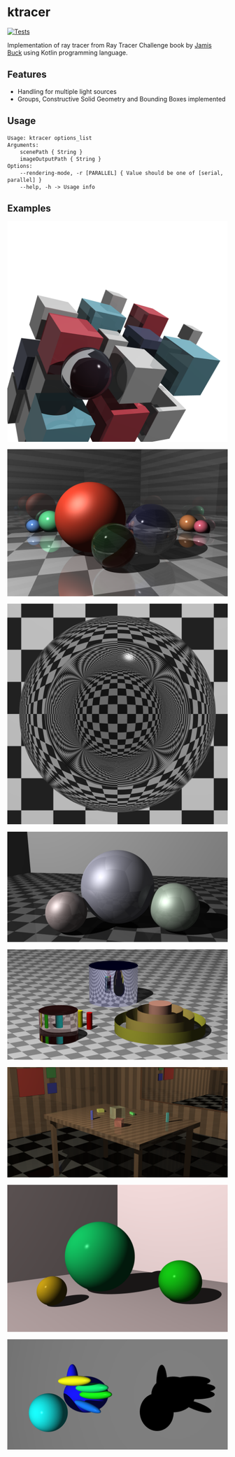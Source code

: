 # ktracer

[![Tests](https://github.com/przemo199/k-tracer/actions/workflows/tests.yaml/badge.svg)](https://github.com/przemo199/k-tracer/actions/workflows/tests.yaml)

Implementation of ray tracer from Ray Tracer Challenge book by [Jamis Buck](mailto:jamis@jamisbuck.org) using Kotlin programming language.

## Features

- Handling for multiple light sources
- Groups, Constructive Solid Geometry and Bounding Boxes implemented

## Usage

```
Usage: ktracer options_list
Arguments:
    scenePath { String }
    imageOutputPath { String }
Options:
    --rendering-mode, -r [PARALLEL] { Value should be one of [serial, parallel] }
    --help, -h -> Usage info
```

## Examples

![](./rendered_images/cover.png)

![](./rendered_images/reflect_refract.png)

![](./rendered_images/refraction.png)

![](./rendered_images/metal.png)

![](./rendered_images/cylinders.png)

![](./rendered_images/table.png)

![](./rendered_images/three_sphere_scene.png)

![](./rendered_images/shadow_puppets.png)
